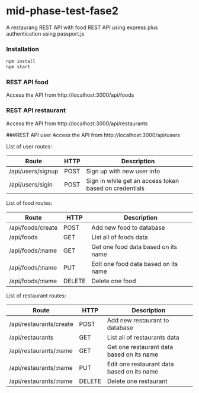 # mid-phase-test-fase2
A restaurang REST API with food REST API using express plus authentication using passport.js

### Installation
```javascript
npm install
npm start
```

### REST API food
Access the API from http://localhost:3000/api/foods

### REST API restaurant
Access the API from http://localhost:3000/api/restaurants

###REST API user
Access the API from http://localhost:3000/api/users

List of user routes:

Route | HTTP | Description
----- | ---- | -----------
/api/users/signup| POST | Sign up with new user info
/api/users/sigin| POST | Sign in while get an access token based on credentials

List of food routes:

Route | HTTP | Description
----- | ---- | -----------
/api/foods/create | POST | Add new food to database
/api/foods | GET | List all of foods data
/api/foods/:name | GET | Get one food data based on its name
/api/foods/:name | PUT | Edit one food data based on its name
/api/foods/:name | DELETE | Delete one food

List of restaurant routes:

Route | HTTP | Description
----- | ---- | -----------
/api/restaurants/create | POST | Add new restaurant to database
/api/restaurants | GET | List all of restaurants data
/api/restaurants/:name | GET | Get one restaurant data based on its name
/api/restaurants/:name | PUT | Edit one restaurant data based on its name
/api/restaurants/:name | DELETE | Delete one restaurant
